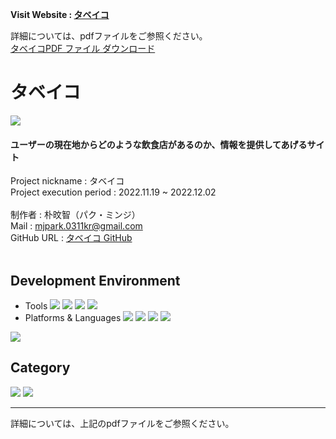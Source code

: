 <strong>Visit Website : [タベイコ](https://minji802.github.io/Fenrir_Project/)</strong>

詳細については、pdfファイルをご参照ください。<br>
[タベイコPDF ファイル ダウンロード](https://github.com/Minji802/Fenrir_Project/files/10139007/_.pdf)<br>

# タベイコ
<img src="https://user-images.githubusercontent.com/107027223/205208075-20dd909f-5d19-4d51-8e1b-bc03e2361590.png">

#### ユーザーの現在地からどのような飲食店があるのか、情報を提供してあげるサイト<br>

Project nickname : タベイコ <br>
Project execution period : 2022.11.19 ~ 2022.12.02 <br><br>
制作者 : 朴旼智（パク・ミンジ）<br>
Mail : mjpark.0311kr@gmail.com <br>
GitHub URL : [タベイコ GitHub](https://github.com/Minji802/Fenrir_Project) <br><br>


## Development Environment
 - Tools <img src="https://img.shields.io/badge/Eclipse IDE-2C2255?style=flat-square&logo=Eclipse IDE&logoColor=white"/> <img src="https://img.shields.io/badge/Visual Studio Code-007ACC?style=flat-square&logo=Visual Studio Code&logoColor=white"/> <img src="https://img.shields.io/badge/GitHub-181717?style=flat-square&logo=GitHub&logoColor=white"/> <img src="https://img.shields.io/badge/Sourcetree-0052CC?style=flat-square&logo=Sourcetree&logoColor=white"/>
 - Platforms & Languages <img src="https://img.shields.io/badge/HTML5-E34F26?style=flat-square&logo=HTML5&logoColor=black"/> <img src="https://img.shields.io/badge/CSS3-F43059?style=flat-square&logo=CSS3&logoColor=black"/> <img src="https://img.shields.io/badge/JavaScript-F7DF1E?style=flat-square&logo=JavaScript&logoColor=black"/> <img src="https://img.shields.io/badge/jquery-%230769AD?style=flat-square&logo=jquery&logoColor=white"/> 
<img src="https://user-images.githubusercontent.com/107027223/205120144-aa4b678d-a712-4500-b1bb-fbf9a4634e59.png">

## Category
<img src="https://user-images.githubusercontent.com/107027223/205239534-91567982-eb70-4da1-8746-1e308f088205.png">
<img src="https://user-images.githubusercontent.com/107027223/205449501-10ee6859-cce9-4984-b685-7e105eb2996f.png">

***

詳細については、上記のpdfファイルをご参照ください。<br>
